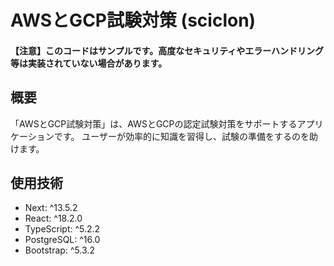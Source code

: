# AWSとGCP試験対策 (sciclon)
#### 【注意】このコードはサンプルです。高度なセキュリティやエラーハンドリング等は実装されていない場合があります。
## 概要
「AWSとGCP試験対策」は、AWSとGCPの認定試験対策をサポートするアプリケーションです。
ユーザーが効率的に知識を習得し、試験の準備をするのを助けます。

## 使用技術
- Next: ^13.5.2
- React: ^18.2.0
- TypeScript: ^5.2.2
- PostgreSQL: ^16.0
- Bootstrap: ^5.3.2
